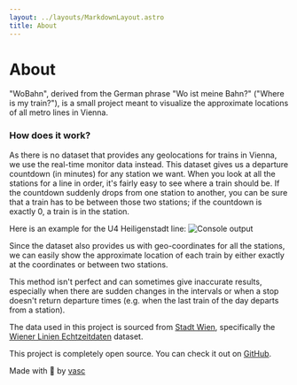 ```yaml
---
layout: ../layouts/MarkdownLayout.astro
title: About
---
```

# About

"WoBahn", derived from the German phrase "Wo ist meine Bahn?" ("Where is my train?"), is a small project meant to visualize the approximate locations of all metro lines in Vienna.

### How does it work?
As there is no dataset that provides any geolocations for trains in Vienna, we use the real-time monitor data instead. This dataset gives us a departure countdown (in minutes) for any station we want. When you look at all the stations for a line in order, it's fairly easy to see where a train should be. If the countdown suddenly drops from one station to another, you can be sure that a train has to be between those two stations; if the countdown is exactly 0, a train is in the station.

Here is an example for the U4 Heiligenstadt line:
![Console output](https://r2.vasc.dev/images/8GPON.png)

Since the dataset also provides us with geo-coordinates for all the stations, we can easily show the approximate location of each train by either exactly at the coordinates or between two stations.

This method isn't perfect and can sometimes give inaccurate results, especially when there are sudden changes in the intervals or when a stop doesn't return departure times (e.g. when the last train of the day departs from a station).

The data used in this project is sourced from [Stadt Wien](https://data.wien.gv.at/), specifically the [Wiener Linien Echtzeitdaten](https://www.data.gv.at/katalog/dataset/522d3045-0b37-48d0-b868-57c99726b1c4) dataset.

This project is completely open source. You can check it out on [GitHub](https://github.com/vascYT/WoBahn).

Made with 💖 by [vasc](https://vasc.dev)